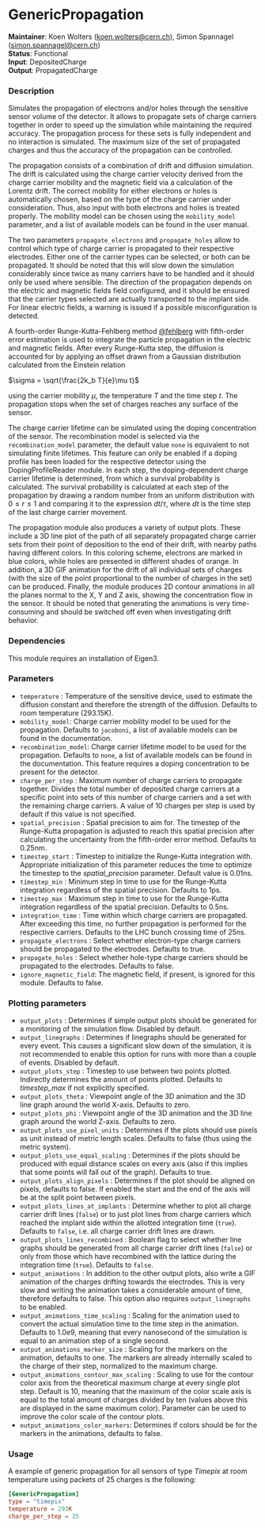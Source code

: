 # GenericPropagation
**Maintainer**: Koen Wolters (<koen.wolters@cern.ch>), Simon Spannagel (<simon.spannagel@cern.ch>)  
**Status**: Functional  
**Input**: DepositedCharge  
**Output**: PropagatedCharge

### Description
Simulates the propagation of electrons and/or holes through the sensitive sensor volume of the detector. It allows to propagate sets of charge carriers together in order to speed up the simulation while maintaining the required accuracy. The propagation process for these sets is fully independent and no interaction is simulated. The maximum size of the set of propagated charges and thus the accuracy of the propagation can be controlled.

The propagation consists of a combination of drift and diffusion simulation. The drift is calculated using the charge carrier velocity derived from the charge carrier mobility and the magnetic field via a calculation of the Lorentz drift. The correct mobility for either electrons or holes is automatically chosen, based on the type of the charge carrier under consideration. Thus, also input with both electrons and holes is treated properly. The mobility model can be chosen using the `mobility_model` parameter, and a list of available models can be found in the user manual.

The two parameters `propagate_electrons` and `propagate_holes` allow to control which type of charge carrier is propagated to their respective electrodes. Either one of the carrier types can be selected, or both can be propagated. It should be noted that this will slow down the simulation considerably since twice as many carriers have to be handled and it should only be used where sensible.
The direction of the propagation depends on the electric and magnetic fields field configured, and it should be ensured that the carrier types selected are actually transported to the implant side. For linear electric fields, a warning is issued if a possible misconfiguration is detected.

A fourth-order Runge-Kutta-Fehlberg method [@fehlberg] with fifth-order error estimation is used to integrate the particle propagation in the electric and magnetic fields. After every Runge-Kutta step, the diffusion is accounted for by applying an offset drawn from a Gaussian distribution calculated from the Einstein relation

$`\sigma = \sqrt{\frac{2k_b T}{e}\mu t}`$

using the carrier mobility $`\mu`$, the temperature $`T`$ and the time step $`t`$. The propagation stops when the set of charges reaches any surface of the sensor.

The charge carrier lifetime can be simulated using the doping concentration of the sensor. The recombination model is selected via the `recombination_model` parameter, the default value `none` is equivalent to not simulating finite lifetimes. This feature can only be enabled if a doping profile has been loaded for the respective detector using the DopingProfileReader module.
In each step, the doping-dependent charge carrier lifetime is determined, from which a survival probability is calculated.
The survival probability is calculated at each step of the propagation by drawing a random number from an uniform distribution with $`0 \leq r \leq 1`$ and comparing it to the expression $`dt/\tau`$, where $`dt`$ is the time step of the last charge carrier movement.


The propagation module also produces a variety of output plots. These include a 3D line plot of the path of all separately propagated charge carrier sets from their point of deposition to the end of their drift, with nearby paths having different colors. In this coloring scheme, electrons are marked in blue colors, while holes are presented in different shades of orange.
In addition, a 3D GIF animation for the drift of all individual sets of charges (with the size of the point proportional to the number of charges in the set) can be produced. Finally, the module produces 2D contour animations in all the planes normal to the X, Y and Z axis, showing the concentration flow in the sensor.
It should be noted that generating the animations is very time-consuming and should be switched off even when investigating drift behavior.

### Dependencies

This module requires an installation of Eigen3.

### Parameters
* `temperature` : Temperature of the sensitive device, used to estimate the diffusion constant and therefore the strength of the diffusion. Defaults to room temperature (293.15K).
* `mobility_model`: Charge carrier mobility model to be used for the propagation. Defaults to `jacoboni`, a list of available models can be found in the documentation.
* `recombination_model`: Charge carrier lifetime model to be used for the propagation. Defaults to `none`, a list of available models can be found in the documentation. This feature requires a doping concentration to be present for the detector.
* `charge_per_step` : Maximum number of charge carriers to propagate together. Divides the total number of deposited charge carriers at a specific point into sets of this number of charge carriers and a set with the remaining charge carriers. A value of 10 charges per step is used by default if this value is not specified.
* `spatial_precision` : Spatial precision to aim for. The timestep of the Runge-Kutta propagation is adjusted to reach this spatial precision after calculating the uncertainty from the fifth-order error method. Defaults to 0.25nm.
* `timestep_start` : Timestep to initialize the Runge-Kutta integration with. Appropriate initialization of this parameter reduces the time to optimize the timestep to the *spatial_precision* parameter. Default value is 0.01ns.
* `timestep_min` : Minimum step in time to use for the Runge-Kutta integration regardless of the spatial precision. Defaults to 1ps.
* `timestep_max` : Maximum step in time to use for the Runge-Kutta integration regardless of the spatial precision. Defaults to 0.5ns.
* `integration_time` : Time within which charge carriers are propagated. After exceeding this time, no further propagation is performed for the respective carriers. Defaults to the LHC bunch crossing time of 25ns.
* `propagate_electrons` : Select whether electron-type charge carriers should be propagated to the electrodes. Defaults to true.
* `propagate_holes` :  Select whether hole-type charge carriers should be propagated to the electrodes. Defaults to false.
* `ignore_magnetic_field`: The magnetic field, if present, is ignored for this module. Defaults to false.

### Plotting parameters
* `output_plots` : Determines if simple output plots should be generated for a monitoring of the simulation flow. Disabled by default.
* `output_linegraphs` : Determines if linegraphs should be generated for every event. This causes a significant slow down of the simulation, it is not recommended to enable this option for runs with more than a couple of events. Disabled by default.
* `output_plots_step` : Timestep to use between two points plotted. Indirectly determines the amount of points plotted. Defaults to *timestep_max* if not explicitly specified.
* `output_plots_theta` : Viewpoint angle of the 3D animation and the 3D line graph around the world X-axis. Defaults to zero.
* `output_plots_phi` : Viewpoint angle of the 3D animation and the 3D line graph around the world Z-axis. Defaults to zero.
* `output_plots_use_pixel_units` : Determines if the plots should use pixels as unit instead of metric length scales. Defaults to false (thus using the metric system).
* `output_plots_use_equal_scaling` : Determines if the plots should be produced with equal distance scales on every axis (also if this implies that some points will fall out of the graph). Defaults to true.
* `output_plots_align_pixels` : Determines if the plot should be aligned on pixels, defaults to false. If enabled the start and the end of the axis will be at the split point between pixels.
* `output_plots_lines_at_implants` : Determine whether to plot all charge carrier drift lines (`false`) or to just plot lines from charge carriers which reached the implant side within the allotted integration time (`true`). Defaults to `false`, i.e. all charge carrier drift lines are drawn.
* `output_plots_lines_recombined` : Boolean flag to select whether line graphs should be generated from all charge carrier drift lines (`false`) or only from those which have recombined with the lattice during the integration time (`true`). Defaults to `false`.
* `output_animations` : In addition to the other output plots, also write a GIF animation of the charges drifting towards the electrodes. This is very slow and writing the animation takes a considerable amount of time, therefore defaults to false. This option also requires `output_linegraphs` to be enabled.
* `output_animations_time_scaling` : Scaling for the animation used to convert the actual simulation time to the time step in the animation. Defaults to 1.0e9, meaning that every nanosecond of the simulation is equal to an animation step of a single second.
* `output_animations_marker_size` : Scaling for the markers on the animation, defaults to one. The markers are already internally scaled to the charge of their step, normalized to the maximum charge.
* `output_animations_contour_max_scaling` : Scaling to use for the contour color axis from the theoretical maximum charge at every single plot step. Default is 10, meaning that the maximum of the color scale axis is equal to the total amount of charges divided by ten (values above this are displayed in the same maximum color). Parameter can be used to improve the color scale of the contour plots.
* `output_animations_color_markers`: Determines if colors should be for the markers in the animations, defaults to false.

### Usage
A example of generic propagation for all sensors of type _Timepix_ at room temperature using packets of 25 charges is the following:

```toml
[GenericPropagation]
type = "timepix"
temperature = 293K
charge_per_step = 25
```

[@fehlberg]: https://ntrs.nasa.gov/search.jsp?R=19690021375
[@fossum-lee]: https://doi.org/10.1016/0038-1101(82)90203-9
[@fossum]: https://doi.org/10.1016/0038-1101(76)90022-8
[@haug]: https://doi.org/10.1016/0038-1098(78)90646-4
